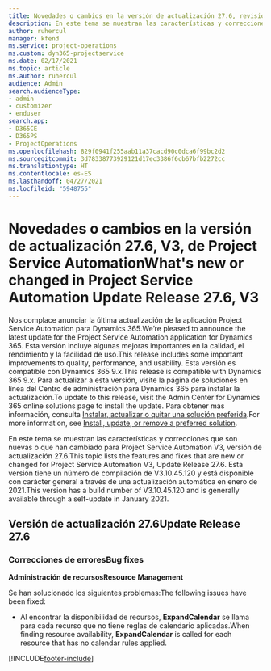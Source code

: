 ```yaml
---
title: Novedades o cambios en la versión de actualización 27.6, revisión V3, de Project Service Automation
description: En este tema se muestran las características y correcciones disponibles en Project Service Automation, versión de actualización 27.6, revisión V3.
author: ruhercul
manager: kfend
ms.service: project-operations
ms.custom: dyn365-projectservice
ms.date: 02/17/2021
ms.topic: article
ms.author: ruhercul
audience: Admin
search.audienceType:
- admin
- customizer
- enduser
search.app:
- D365CE
- D365PS
- ProjectOperations
ms.openlocfilehash: 829f0941f255aab11a37cacd90c0dca6f99bc2d2
ms.sourcegitcommit: 3d78338773929121d17ec3386f6cb67bfb2272cc
ms.translationtype: HT
ms.contentlocale: es-ES
ms.lasthandoff: 04/27/2021
ms.locfileid: "5948755"
---
```

# <a name="whats-new-or-changed-in-project-service-automation-update-release-276-v3"></a><span data-ttu-id="2d3cc-103">Novedades o cambios en la versión de actualización 27.6, V3, de Project Service Automation</span><span class="sxs-lookup"><span data-stu-id="2d3cc-103">What's new or changed in Project Service Automation Update Release 27.6, V3</span></span>

<span data-ttu-id="2d3cc-104">Nos complace anunciar la última actualización de la aplicación Project Service Automation para Dynamics 365.</span><span class="sxs-lookup"><span data-stu-id="2d3cc-104">We’re pleased to announce the latest update for the Project Service Automation application for Dynamics 365.</span></span> <span data-ttu-id="2d3cc-105">Esta versión incluye algunas mejoras importantes en la calidad, el rendimiento y la facilidad de uso.</span><span class="sxs-lookup"><span data-stu-id="2d3cc-105">This release includes some important improvements to quality, performance, and usability.</span></span> <span data-ttu-id="2d3cc-106">Esta versión es compatible con Dynamics 365 9.x.</span><span class="sxs-lookup"><span data-stu-id="2d3cc-106">This release is compatible with Dynamics 365 9.x.</span></span> <span data-ttu-id="2d3cc-107">Para actualizar a esta versión, visite la página de soluciones en línea del Centro de administración para Dynamics 365 para instalar la actualización.</span><span class="sxs-lookup"><span data-stu-id="2d3cc-107">To update to this release, visit the Admin Center for Dynamics 365 online solutions page to install the update.</span></span> <span data-ttu-id="2d3cc-108">Para obtener más información, consulta [Instalar, actualizar o quitar una solución preferida](/power-platform/admin/install-remove-preferred-solution).</span><span class="sxs-lookup"><span data-stu-id="2d3cc-108">For more information, see [Install, update, or remove a preferred solution](/power-platform/admin/install-remove-preferred-solution).</span></span>

<span data-ttu-id="2d3cc-109">En este tema se muestran las características y correcciones que son nuevas o que han cambiado para Project Service Automation V3, versión de actualización 27.6.</span><span class="sxs-lookup"><span data-stu-id="2d3cc-109">This topic lists the features and fixes that are new or changed for Project Service Automation V3, Update Release 27.6.</span></span> <span data-ttu-id="2d3cc-110">Esta versión tiene un número de compilación de V3.10.45.120 y está disponible con carácter general a través de una actualización automática en enero de 2021.</span><span class="sxs-lookup"><span data-stu-id="2d3cc-110">This version has a build number of V3.10.45.120 and is generally available through a self-update in January 2021.</span></span>

## <a name="update-release-276"></a><span data-ttu-id="2d3cc-111">Versión de actualización 27.6</span><span class="sxs-lookup"><span data-stu-id="2d3cc-111">Update Release 27.6</span></span>

### <a name="bug-fixes"></a><span data-ttu-id="2d3cc-112">Correcciones de errores</span><span class="sxs-lookup"><span data-stu-id="2d3cc-112">Bug fixes</span></span>


<span data-ttu-id="2d3cc-113">**Administración de recursos**</span><span class="sxs-lookup"><span data-stu-id="2d3cc-113">**Resource Management**</span></span>

<span data-ttu-id="2d3cc-114">Se han solucionado los siguientes problemas:</span><span class="sxs-lookup"><span data-stu-id="2d3cc-114">The following issues have been fixed:</span></span>

- <span data-ttu-id="2d3cc-115">Al encontrar la disponibilidad de recursos, **ExpandCalendar** se llama para cada recurso que no tiene reglas de calendario aplicadas.</span><span class="sxs-lookup"><span data-stu-id="2d3cc-115">When finding resource availability, **ExpandCalendar** is called for each resource that has no calendar rules applied.</span></span>


[!INCLUDE[footer-include](../includes/footer-banner.md)]